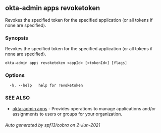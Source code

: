 ## okta-admin apps revoketoken

Revokes the specified token for the specified application (or all tokens if none are specified).

### Synopsis

Revokes the specified token for the specified application (or all tokens if none are specified).

```
okta-admin apps revoketoken <appId> [<tokenId>] [flags]
```

### Options

```
  -h, --help   help for revoketoken
```

### SEE ALSO

* [okta-admin apps](okta-admin_apps.md)	 - Provides operations to manage applications and/or assignments to users or groups for your organization.

###### Auto generated by spf13/cobra on 2-Jun-2021
